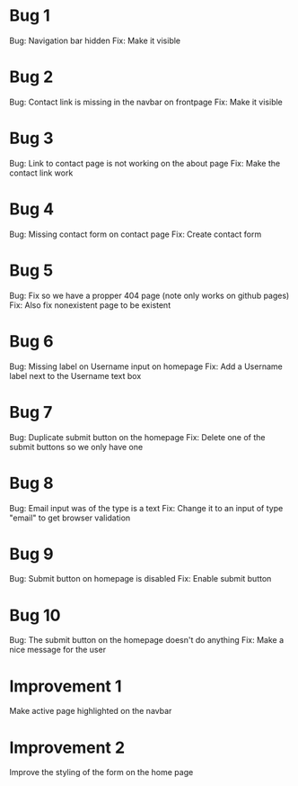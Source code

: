 # Bug 1
Bug: Navigation bar hidden
Fix: Make it visible

# Bug 2
Bug: Contact link is missing in the navbar on frontpage
Fix: Make it visible

# Bug 3
Bug: Link to contact page is not working on the about page
Fix: Make the contact link work

# Bug 4
Bug: Missing contact form on contact page
Fix: Create contact form

# Bug 5 
Bug: Fix so we have a propper 404 page (note only works on github pages)
Fix: Also fix nonexistent page to be existent

# Bug 6
Bug: Missing label on Username input on homepage
Fix: Add a Username label next to the Username text box

# Bug 7
Bug: Duplicate submit button on the homepage
Fix: Delete one of the submit buttons so we only have one

# Bug 8
Bug: Email input was of the type is a text
Fix: Change it to an input of type "email" to get browser validation

# Bug 9
Bug: Submit button on homepage is disabled
Fix: Enable submit button

# Bug 10
Bug: The submit button on the homepage doesn't do anything
Fix: Make a nice message for the user

# Improvement 1
Make active page highlighted on the navbar

# Improvement 2
Improve the styling of the form on the home page